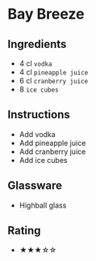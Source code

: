 # Bay Breeze

## Ingredients
- 4 cl `vodka`
- 4 cl `pineapple juice`
- 6 cl `cranberry juice`
- 8 `ice cubes`

## Instructions
- Add vodka
- Add pineapple juice
- Add cranberry juice
- Add ice cubes

## Glassware
- Highball glass

## Rating
- ★★★☆☆